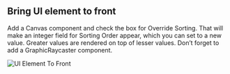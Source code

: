 ## Bring UI element to front

Add a Canvas component and check the box for Override Sorting. That will make an integer field for Sorting Order appear, which you can set to a new value. Greater values are rendered on top of lesser values. Don’t forget to add a GraphicRaycaster component.

<img src="/img/UIElementToFront/UIElementToFront.png" alt="UI Element To Front">